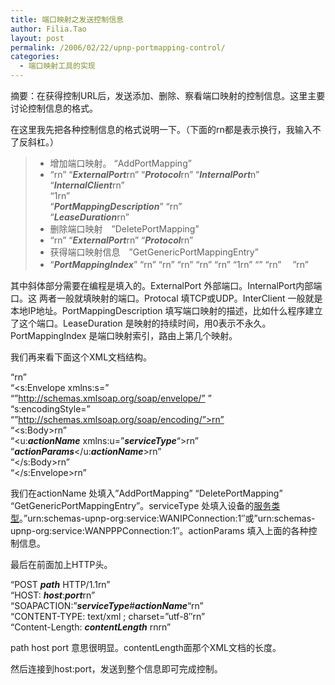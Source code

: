 ```yaml
---
title: 端口映射之发送控制信息
author: Filia.Tao
layout: post
permalink: /2006/02/22/upnp-portmapping-control/
categories:
  - 端口映射工具的实现
---
```

摘要：在获得控制URL后，发送添加、删除、察看端口映射的控制信息。这里主要讨论控制信息的格式。

在这里我先把各种控制信息的格式说明一下。（下面的rn都是表示换行，我输入不了反斜杠。）

>   * 增加端口映射。 “AddPortMapping”
>   * “<NewRemoteHost></NewRemoteHost>rn” “<NewExternalPort>***ExternalPort***</NewExternalPort>rn” “<NewProtocol>***Protocol***</NewProtocol>rn” “<NewInternalPort>***InternalPort***</NewInternalPort>n”  
>     “<NewInternalClient>***InternalClient***</NewInternalClient>rn”  
>     “<NewEnabled>1</NewEnabled>rn”  
>     “<NewPortMappingDescription>***PortMappingDescription***” “</NewPortMappingDescription>rn”  
>     “<NewLeaseDuration>***LeaseDuration***</NewLeaseDuration>rn”
>   * 删除端口映射　”DeletePortMapping”
>   * “<NewRemoteHost></NewRemoteHost>rn” “<NewExternalPort>***ExternalPort***</NewExternalPort>rn” “<NewProtocol>***Protocol***</NewProtocol>rn”
>   * 获得端口映射信息　”GetGenericPortMappingEntry”
>   * “<NewPortMappingIndex>***PortMappingIndex***</NewPortMappingIndex>” “<NewRemoteHost></NewRemoteHost>rn” “<NewExternalPort></NewExternalPort>rn” “<NewProtocol></NewProtocol>rn” “<NewInternalPort></NewInternalPort>rn” “<NewInternalClient></NewInternalClient>rn” “<NewEnabled>1</NewEnabled>rn” “<NewPortMappingDescription>” “</NewPortMappingDescription>rn” 　”<NewLeaseDuration></NewLeaseDuration>rn”

其中斜体部分需要在编程是填入的。ExternalPort 外部端口。InternalPort内部端口。这 两者一般就填映射的端口。Protocal 填TCP或UDP。InterClient 一般就是本地IP地址。PortMappingDescription 填写端口映射的描述，比如什么程序建立了这个端口。LeaseDuration 是映射的持续时间，用0表示不永久。PortMappingIndex 是端口映射索引，路由上第几个映射。

我们再来看下面这个XML文档结构。

“<?xml version=”1.0&#8243; encoding=”utf-8&#8243;?>rn”  
“<s:Envelope xmlns:s=”  
“”http://schemas.xmlsoap.org/soap/envelope/” ”  
“s:encodingStyle=”  
“”http://schemas.xmlsoap.org/soap/encoding/”>rn”  
“<s:Body>rn”  
“<u:***actionName*** xmlns:u=”***serviceType***“>rn”  
“***actionParams***</u:***actionName***>rn”  
“</s:Body>rn”  
“</s:Envelope>rn”

我们在actionName 处填入”AddPortMapping” “DeletePortMapping” “GetGenericPortMappingEntry”。serviceType 处填入设备的[服务类型][1]。”urn:schemas-upnp-org:service:WANIPConnection:1&#8243;或”urn:schemas-upnp-org:service:WANPPPConnection:1&#8243;。actionParams 填入上面的各种控制信息。

最后在前面加上HTTP头。

“POST ***path*** HTTP/1.1rn”  
“HOST: ***host***:***port***rn”  
“SOAPACTION:”***serviceType***#***actionName***“rn”  
“CONTENT-TYPE: text/xml ; charset=”utf-8&#8243;rn”  
“Content-Length: ***contentLength*** rnrn”

path host port 意思很明显。contentLength面那个XML文档的长度。

然后连接到host:port，发送到整个信息即可完成控制。

 [1]: http://whygudu.iblog.cn/index.php?op=ViewArticle&#038;articleId=40835